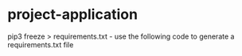 # project-application
pip3 freeze > requirements.txt - use the following code to generate a requirements.txt file
